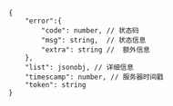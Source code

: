 	{
		"error":{
			"code": number, // 状态码
			"msg": string,	// 状态信息
			"extra": string //	额外信息
		},
		"list": jsonobj, // 详细信息
		"timescamp": number, // 服务器时间戳
		"token": string
	}

